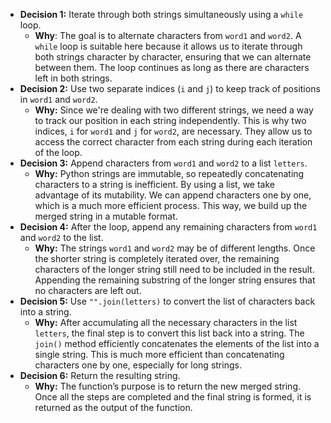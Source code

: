 - **Decision 1:** Iterate through both strings simultaneously using a `while` loop.
    - **Why**: The goal is to alternate characters from `word1` and `word2`. A `while` loop is suitable here because it allows us to iterate through both strings character by character, ensuring that we can alternate between them. The loop continues as long as there are characters left in both strings.
- **Decision 2:** Use two separate indices (`i` and `j`) to keep track of positions in `word1` and `word2`.
    - **Why:** Since we're dealing with two different strings, we need a way to track our position in each string independently. This is why two indices, `i` for `word1` and `j` for `word2`, are necessary. They allow us to access the correct character from each string during each iteration of the loop.
- **Decision 3:** Append characters from `word1` and `word2` to a list `letters`.
    - **Why:** Python strings are immutable, so repeatedly concatenating characters to a string is inefficient. By using a list, we take advantage of its mutability. We can append characters one by one, which is a much more efficient process. This way, we build up the merged string in a mutable format.
- **Decision 4:** After the loop, append any remaining characters from `word1` and `word2` to the list.
    - **Why:** The strings `word1` and `word2` may be of different lengths. Once the shorter string is completely iterated over, the remaining characters of the longer string still need to be included in the result. Appending the remaining substring of the longer string ensures that no characters are left out.
- **Decision 5:** Use `"".join(letters)` to convert the list of characters back into a string.
    - **Why:** After accumulating all the necessary characters in the list `letters`, the final step is to convert this list back into a string. The `join()` method efficiently concatenates the elements of the list into a single string. This is much more efficient than concatenating characters one by one, especially for long strings.
- **Decision 6:** Return the resulting string.
    - **Why:** The function’s purpose is to return the new merged string. Once all the steps are completed and the final string is formed, it is returned as the output of the function.